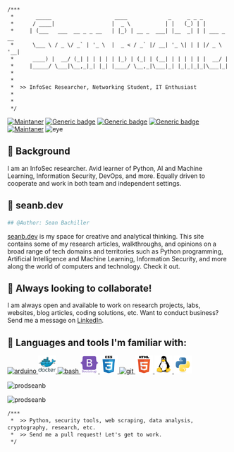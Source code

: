 ```

/***
 *       _____                    ____             _     _ _ _           
 *      / ____|                  |  _ \           | |   (_) | |          
 *     | (___   ___  __ _ _ __   | |_) | __ _  ___| |__  _| | | ___ _ __ 
 *      \___ \ / _ \/ _` | '_ \  |  _ < / _` |/ __| '_ \| | | |/ _ \ '__|
 *      ____) |  __/ (_| | | | | | |_) | (_| | (__| | | | | | |  __/ |   
 *     |_____/ \___|\__,_|_| |_| |____/ \__,_|\___|_| |_|_|_|_|\___|_|   
 *                                                                       
 *                                                                      
 *  >> InfoSec Researcher, Networking Student, IT Enthusiast
 * 
 *
 */ 
```
[![Maintaner](https://img.shields.io/badge/DockerHub-profile-blue)](https://hub.docker.com/u/prodseanb)
[![Generic badge](https://img.shields.io/badge/follow-LinkedIn-<COLOR>.svg)](https://www.linkedin.com/in/sean-bachiller-40b63417b/)
[![Generic badge](https://img.shields.io/badge/follow-Twitter-<COLOR>.svg)](https://twitter.com/prodseanb)
[![Generic badge](https://img.shields.io/badge/follow-Instagram-<COLOR>.svg)](https://www.instagram.com/cyferpunk/)
[![Maintaner](https://img.shields.io/badge/seanb-dev-blue)](https://seanb.dev/)
![eye](https://user-images.githubusercontent.com/59718043/120596190-6ef57400-c411-11eb-8940-aa887e5e804a.gif)

  ## 🌱 Background
I am an InfoSec researcher. Avid learner of Python, AI and Machine Learning, Information Security, DevOps, and more. Equally driven to cooperate and work in both team and independent settings.
## 📃 seanb.dev
```python
## @Author: Sean Bachiller
```
[seanb.dev](https://seanb.dev/) is my space for creative and analytical thinking. This site contains some of my research articles, walkthroughs, and opinions on a broad range of tech domains and territories such as Python programming, Artificial Intelligence and Machine Learning, Information Security, and more along the world of computers and technology. Check it out. 
## 👥 Always looking to collaborate!
I am always open and available to work on research projects, labs, websites, blog articles, coding solutions, etc. Want to conduct business? Send me a message on [LinkedIn](https://www.linkedin.com/in/sean-bachiller-40b63417b/).

## 🧰 Languages and tools I'm familiar with:
<p align="left"> <a href="https://www.arduino.cc/" target="_blank"> <img src="https://cdn.worldvectorlogo.com/logos/arduino-1.svg" alt="arduino" width="40" height="40"/> </a> <a href="https://www.docker.com/" target="_blank"> <img src="https://raw.githubusercontent.com/devicons/devicon/master/icons/docker/docker-original-wordmark.svg" alt="docker" width="40" height="40"/> </a><a href="https://www.gnu.org/software/bash/" target="_blank"> <img src="https://www.vectorlogo.zone/logos/gnu_bash/gnu_bash-icon.svg" alt="bash" width="40" height="40"/> </a> <a href="https://getbootstrap.com" target="_blank"> <img src="https://raw.githubusercontent.com/devicons/devicon/master/icons/bootstrap/bootstrap-plain-wordmark.svg" alt="bootstrap" width="40" height="40"/> </a> <a href="https://www.w3schools.com/css/" target="_blank"> <img src="https://raw.githubusercontent.com/devicons/devicon/master/icons/css3/css3-original-wordmark.svg" alt="css3" width="40" height="40"/> </a> <a href="https://git-scm.com/" target="_blank"> <img src="https://www.vectorlogo.zone/logos/git-scm/git-scm-icon.svg" alt="git" width="40" height="40"/> </a> <a href="https://www.w3.org/html/" target="_blank"> <img src="https://raw.githubusercontent.com/devicons/devicon/master/icons/html5/html5-original-wordmark.svg" alt="html5" width="40" height="40"/> </a> <a href="https://www.linux.org/" target="_blank"> <img src="https://raw.githubusercontent.com/devicons/devicon/master/icons/linux/linux-original.svg" alt="linux" width="40" height="40"/> </a> <a href="https://www.python.org" target="_blank"> <img src="https://raw.githubusercontent.com/devicons/devicon/master/icons/python/python-original.svg" alt="python" width="40" height="40"/> </a> </p>

<p><img align="center" src="https://github-readme-stats.vercel.app/api/top-langs?username=prodseanb&show_icons=true&locale=en&layout=compact" alt="prodseanb" /></p>

<p><img align="center" src="https://github-readme-streak-stats.herokuapp.com/?user=prodseanb&" alt="prodseanb" /></p>


```
/***
 *  >> Python, security tools, web scraping, data analysis, cryptography, research, etc.
 *  >> Send me a pull request! Let's get to work.
 */ 
```
